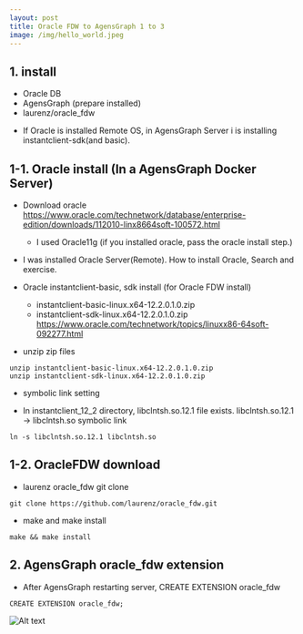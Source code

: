 ```yaml
---
layout: post
title: Oracle FDW to AgensGraph 1 to 3
image: /img/hello_world.jpeg
---
```


## 1. install
- Oracle DB
- AgensGraph (prepare installed)
- laurenz/oracle_fdw

* If Oracle is installed Remote OS, in AgensGraph Server i is installing instantclient-sdk(and basic).

## 1-1. Oracle install (In a AgensGraph Docker Server)

- Download oracle
<https://www.oracle.com/technetwork/database/enterprise-edition/downloads/112010-linx8664soft-100572.html>
    - I used Oracle11g (if you installed oracle, pass the oracle install step.)

- I was installed Oracle Server(Remote). How to install Oracle, Search and exercise.

- Oracle instantclient-basic, sdk install (for Oracle FDW install)
    - instantclient-basic-linux.x64-12.2.0.1.0.zip
    - instantclient-sdk-linux.x64-12.2.0.1.0.zip
<https://www.oracle.com/technetwork/topics/linuxx86-64soft-092277.html>

- unzip zip files
````
unzip instantclient-basic-linux.x64-12.2.0.1.0.zip
unzip instantclient-sdk-linux.x64-12.2.0.1.0.zip
````
- symbolic link setting 
* In instantclient_12_2 directory, libclntsh.so.12.1 file exists. libclntsh.so.12.1 -> libclntsh.so symbolic link 
````
ln -s libclntsh.so.12.1 libclntsh.so
````

## 1-2. OracleFDW download

- laurenz oracle_fdw git clone
````
git clone https://github.com/laurenz/oracle_fdw.git
````

- make and make install
````
make && make install
````

## 2. AgensGraph oracle_fdw extension
- After AgensGraph restarting server, CREATE EXTENSION oracle_fdw
````
CREATE EXTENSION oracle_fdw;
````
![Alt text](https://github.com/jhs9396/jhs9396.github.io/blob/master/img/oracle_fdw.png?raw=true)
